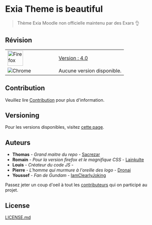 # Exia Theme is beautiful


>Thème Exia Moodle non officielle maintenu par des Exars 👌


## Révision

<table align="">
  <tr>
    <td width="50"><img width="50" src="https://www.mozilla.org/media/protocol/img/logos/firefox/firefox.3a7f6cda231d.png" alt="Firefox"></td>
    <td>
    <a href="https://addons.mozilla.org/fr/firefox/addon/exia-theme-is-beautiful/">Version : 4.0</a>
    </td>
  </tr>
  <tr>
    <td align="" width="150"><img src="https://www.google.fr/chrome/static/images/chrome-logo.svg" alt="Chrome"></td>
    <td>
    Aucune version disponible.
    </td>
  </tr>
</table>


## Contribution

Veuillez lire [Contribution](CONTRIBUTING.md) pour plus d'information.

## Versioning

Pour les versions disponibles, visitez [cette page](https://github.com/Sacrezar/Projecto-GF13-009NF-MOODLE-Mark-IV-Ros-ReXia-Cesi-Edition-Ultracompacto-WebSite-4.12-GEN-Aka-Aurelu/tags). 

## Auteurs

* **Thomas** - *Grand maitre du repo* - [Sacrezar](https://github.com/Sacrezar)
* **Romain** - *Pour la version firefox et le magnifique CSS* - [Lainkulte](https://github.com/Lainkulte)
* **Louis** - *Créateur du code JS* - []()
* **Pierre** - *L'homme qui murmure à l'oreille des logo* - [Dronai]()
* **Youssef** - *Fan de Gundam* - [IamClearlyJoking](https://github.com/IamClearlyJoking)

Passez jeter un coup d'oeil à tout les [contributeurs](https://github.com/Sacrezar/Projecto-GF13-009NF-MOODLE-Mark-IV-Ros-ReXia-Cesi-Edition-Ultracompacto-WebSite-4.12-GEN-Aka-Aurelu/contributors) qui on participé au projet.

## License

[LICENSE.md](LICENSE.md)

